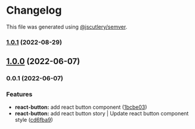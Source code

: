 # Changelog

This file was generated using [@jscutlery/semver](https://github.com/jscutlery/semver).

### [1.0.1](https://gitlab.migoinc.com/migotv/paintbox/compare/react-button@1.0.0...react-button@1.0.1) (2022-08-29)

## [1.0.0](https://gitlab.migoinc.com/migotv/paintbox/compare/react-button@0.0.1...react-button@1.0.0) (2022-06-07)

### 0.0.1 (2022-06-07)


### Features

* **react-button:** add react button component ([1bcbe03](https://gitlab.migoinc.com/migotv/paintbox/commit/1bcbe03f1a9f482303722ea9274204a43302bf4e))
* **react-button:** add react button story | Update react button component style ([cd6fba9](https://gitlab.migoinc.com/migotv/paintbox/commit/cd6fba9457b90f61a9172559062f5f41be3ba05d))
